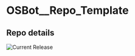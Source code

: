 # OSBot__Repo_Template

## Repo details

![Current Release](https://img.shields.io/badge/release-v0.4.5-blue)
